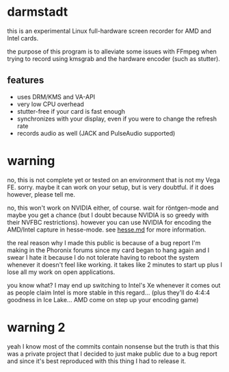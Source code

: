 # darmstadt

this is an experimental Linux full-hardware screen recorder for AMD and Intel cards.

the purpose of this program is to alleviate some issues with FFmpeg when trying to record using kmsgrab and the hardware encoder (such as stutter).

## features

- uses DRM/KMS and VA-API
- very low CPU overhead
- stutter-free if your card is fast enough
- synchronizes with your display, even if you were to change the refresh rate
- records audio as well (JACK and PulseAudio supported)

# warning

no, this is not complete yet or tested on an environment that is not my Vega FE. sorry.
maybe it can work on your setup, but is very doubtful. if it does however, please tell me.

no, this won't work on NVIDIA either, of course. wait for röntgen-mode and maybe you get a chance (but I doubt because NVIDIA is so greedy with their NVFBC restrictions).
however you can use NVIDIA for encoding the AMD/Intel capture in hesse-mode. see [hesse.md](hesse.md) for more information.

the real reason why I made this public is because of a bug report I'm making in the Phoronix forums since my card began to hang again and I swear I hate it because I do not tolerate having to reboot the system whenever it doesn't feel like working. it takes like 2 minutes to start up plus I lose all my work on open applications.

you know what? I may end up switching to Intel's Xe whenever it comes out as people claim Intel is more stable in this regard... (plus they'll do 4:4:4 goodness in Ice Lake... AMD come on step up your encoding game)

# warning 2

yeah I know most of the commits contain nonsense but the truth is that this was a private project that I decided to just make public due to a bug report and since it's best reproduced with this thing I had to release it.
